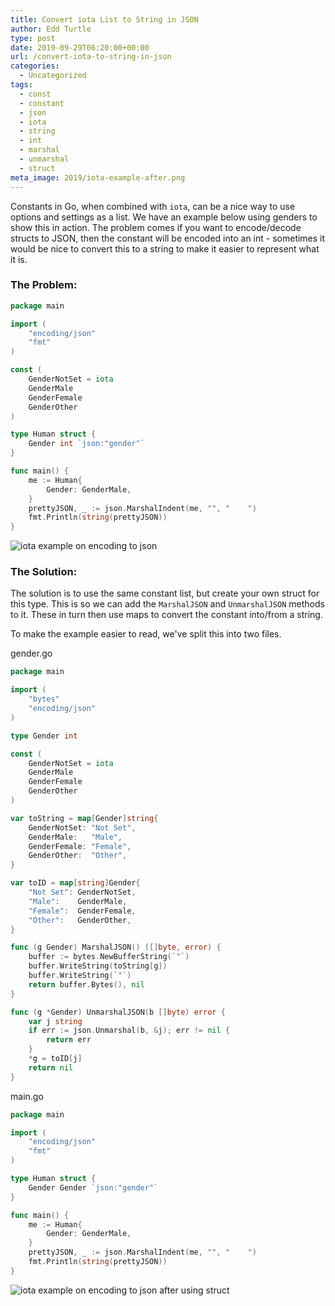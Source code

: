 ```yaml
---
title: Convert iota List to String in JSON
author: Edd Turtle
type: post
date: 2019-09-29T06:20:00+00:00
url: /convert-iota-to-string-in-json
categories:
  - Uncategorized
tags:
  - const
  - constant
  - json
  - iota
  - string
  - int
  - marshal
  - unmarshal
  - struct
meta_image: 2019/iota-example-after.png
---
```


Constants in Go, when combined with `iota`, can be a nice way to use options and settings as a list. We have an example below using genders to show this in action. The problem comes if you want to encode/decode structs to JSON, then the constant will be encoded into an int - sometimes it would be nice to convert this to a string to make it easier to represent what it is.

### The Problem:

```go
package main

import (
	"encoding/json"
	"fmt"
)

const (
	GenderNotSet = iota
	GenderMale
	GenderFemale
	GenderOther
)

type Human struct {
	Gender int `json:"gender"`
}

func main() {
	me := Human{
		Gender: GenderMale,
	}
	prettyJSON, _ := json.MarshalIndent(me, "", "    ")
	fmt.Println(string(prettyJSON))
}
```

![iota example on encoding to json](/img/2019/iota-example-before.png)

### The Solution:

The solution is to use the same constant list, but create your own struct for this type. This is so we can add the `MarshalJSON` and `UnmarshalJSON` methods to it. These in turn then use maps to convert the constant into/from a string.

To make the example easier to read, we've split this into two files.

gender.go

```go
package main

import (
	"bytes"
	"encoding/json"
)

type Gender int

const (
	GenderNotSet = iota
	GenderMale
	GenderFemale
	GenderOther
)

var toString = map[Gender]string{
	GenderNotSet: "Not Set",
	GenderMale:   "Male",
	GenderFemale: "Female",
	GenderOther:  "Other",
}

var toID = map[string]Gender{
	"Not Set": GenderNotSet,
	"Male":    GenderMale,
	"Female":  GenderFemale,
	"Other":   GenderOther,
}

func (g Gender) MarshalJSON() ([]byte, error) {
	buffer := bytes.NewBufferString(`"`)
	buffer.WriteString(toString[g])
	buffer.WriteString(`"`)
	return buffer.Bytes(), nil
}

func (g *Gender) UnmarshalJSON(b []byte) error {
	var j string
	if err := json.Unmarshal(b, &j); err != nil {
		return err
	}
	*g = toID[j]
	return nil
}
```

main.go

```go
package main

import (
	"encoding/json"
	"fmt"
)

type Human struct {
	Gender Gender `json:"gender"`
}

func main() {
	me := Human{
		Gender: GenderMale,
	}
	prettyJSON, _ := json.MarshalIndent(me, "", "    ")
	fmt.Println(string(prettyJSON))
}
```

![iota example on encoding to json after using struct](/img/2019/iota-example-after.png)